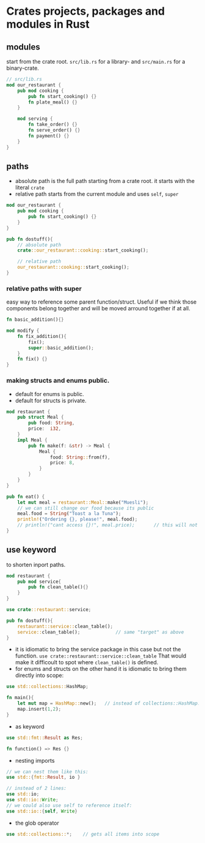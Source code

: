 # Crates projects, packages and modules in Rust

## modules
start from the crate root. `src/lib.rs` for a library- and `src/main.rs` for a binary-crate.
```rust
// src/lib.rs
mod our_restaurant {
    pub mod cooking {
        pub fn start_cooking() {}
        fn plate_meal() {}
    }

    mod serving {
        fn take_order() {}
        fn serve_order() {}
        fn payment() {}
    }
}
```
## paths
- absolute path is the full path starting from a crate root. it starts with the literal `crate`
- relative path starts from the current module and uses `self`, `super`

```rust
mod our_restaurant {
    pub mod cooking {
        pub fn start_cooking() {}
    }
}

pub fn dostuff(){
    // absolute path
    crate::our_restaurant::cooking::start_cooking();

    // relative path
    our_restaurant::cooking::start_cooking();
}
```
### relative paths with super
easy way to reference some parent function/struct. Useful if we think those components belong together and will be moved arround together if at all.
```rust
fn basic_addition(){}

mod modify {
    fn fix_addition(){
        fix();
        super::basic_addition();
    }
    fn fix() {}
}
```
### making structs and enums public.
- default for enums is public.
- default for structs is private.
```rust
mod restaurant {
    pub struct Meal {
        pub food: String,
        price:  i32,
    }
    impl Meal {
        pub fn make(f: &str) -> Meal {
            Meal {
                food: String::from(f),
                price: 8,
            }
        }
    }
}

pub fn eat() {
    let mut meal = restaurant::Meal::make("Muesli");
    // we can still change our food because its public
    meal.food = String("Toast a la Tuna");
    println!("Ordering {}, please!", meal.food);
    // println!("cant access {}!", meal.price);       // this will not compile because its private
}
```

## use keyword
to shorten inport paths.
```rust
mod restaurant {
    pub mod service{
        pub fn clean_table(){}
    }
}

use crate::restaurant::service;

pub fn dostuff(){
    restaurant::service::clean_table();
    service::clean_table();             // same "target" as above
}
```
- it is idiomatic to bring the service package in this case but not the function. `use crate::restaurant::service::clean_table` That would make it difficoult to spot where `clean_table()` is defined.
- for enums and structs on the other hand it is idiomatic to bring them directly into scope:
```rust
use std::collections::HashMap;

fn main(){
    let mut map = HashMap::new();   // instead of collections::HashMap::new();
    map.insert(1,2);
}
```
- as keyword
```rust
use std::fmt::Result as Res;

fn function() => Res {}
```
- nesting imports
```rust
// we can nest them like this:
use std::{fmt::Result, io }         

// instead of 2 lines:
use std::io;
use std::io::Write;
// we could also use self to reference itself:
use std::io::{self, Write}
```
- the glob operator
```rust
use std::collections::*;    // gets all items into scope
```